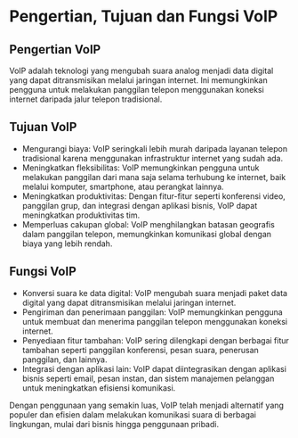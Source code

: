---
---
# Pengertian, Tujuan dan Fungsi VoIP
## Pengertian VoIP
VoIP adalah teknologi yang mengubah suara analog menjadi data digital yang dapat ditransmisikan melalui jaringan internet. Ini memungkinkan pengguna untuk melakukan panggilan telepon menggunakan koneksi internet daripada jalur telepon tradisional.
## Tujuan VoIP
- Mengurangi biaya: VoIP seringkali lebih murah daripada layanan telepon tradisional karena menggunakan infrastruktur internet yang sudah ada.
- Meningkatkan fleksibilitas: VoIP memungkinkan pengguna untuk melakukan panggilan dari mana saja selama terhubung ke internet, baik melalui komputer, smartphone, atau perangkat lainnya.
- Meningkatkan produktivitas: Dengan fitur-fitur seperti konferensi video, panggilan grup, dan integrasi dengan aplikasi bisnis, VoIP dapat meningkatkan produktivitas tim.
- Memperluas cakupan global: VoIP menghilangkan batasan geografis dalam panggilan telepon, memungkinkan komunikasi global dengan biaya yang lebih rendah.
## Fungsi VoIP
- Konversi suara ke data digital: VoIP mengubah suara menjadi paket data digital yang dapat ditransmisikan melalui jaringan internet.
- Pengiriman dan penerimaan panggilan: VoIP memungkinkan pengguna untuk membuat dan menerima panggilan telepon menggunakan koneksi internet.
- Penyediaan fitur tambahan: VoIP sering dilengkapi dengan berbagai fitur tambahan seperti panggilan konferensi, pesan suara, penerusan panggilan, dan lainnya.
- Integrasi dengan aplikasi lain: VoIP dapat diintegrasikan dengan aplikasi bisnis seperti email, pesan instan, dan sistem manajemen pelanggan untuk meningkatkan efisiensi komunikasi.

Dengan penggunaan yang semakin luas, VoIP telah menjadi alternatif yang populer dan efisien dalam melakukan komunikasi suara di berbagai lingkungan, mulai dari bisnis hingga penggunaan pribadi.
